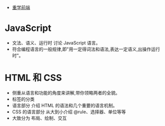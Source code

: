 - [重学前端](https://time.geekbang.org/column/intro/154)

# JavaScript

- 文法、语义、运行时 讨论 JavaScript 语言。
- 符合编程语言的一般规律,即"用一定得词法和语法,表达一定语义,出操作运行时"。

# HTML 和 CSS

- 侧重从语言和功能的角度来讲解,带你领略两者的全貌。
- 标签的分类
- 语言部分 介绍 HTML 的语法和几个重要的语言机制。
- CSS 的语言部分 从大到小介绍 @rule、选择器、单位等等
- 大致分为 布局、绘制、交互
